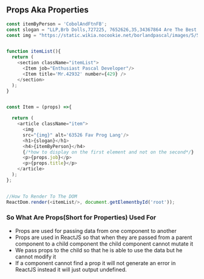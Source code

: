 ## Props Aka Properties
```js
const itemByPerson = 'CobolAndFtnFB';
const slogan = "LLP,Brb Dolls,727225, 7652626,35,34367864 Are The Best Thing Ever";
const img = "https://static.wikia.nocookie.net/borlandpascal/images/5/54/Hello_world.png/revision/latest/scale-to-width-down/340?cb=20071210155316.jpg"


function itemList(){
  return (
    <section className="itemList">
      <Item job="Enthusiast Pascal Developer"/>
      <Item title='Mr.42932' number={429} />
    </section>
  );
}


const Item = (props) =>{

  return (
    <article className="item">
      <img
      src="{img}" alt='63526 Fav Prog Lang'/>
      <h1>{slogan}</h1>
      <h4>{itemByPerson}</h4>
      {/*how to display on the first element and not on the second*/}
      <p>{props.job}</p>
      <p>{props.title}</p>
    </article>
  );
};


//How To Render To The DOM
ReactDom.render(<itemList/>, document.getElementbyId('root'));

```


### So What Are Props(Short for Properties) Used For
- Props are used for passing data from one component to another
- Props are used in ReactJS so that when they are passed from a parent component to a child component the child component cannot mutate it
- We pass props to the child so that he is able to use the data but he cannot modify it
- If a component cannot find a prop it will not generate an error in ReactJS instead it will just output undefined.